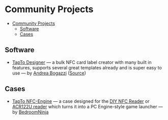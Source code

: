 # Community Projects

- [Community Projects](#community-projects)
  - [Software](#software)
  - [Cases](#cases)

## Software

- [TapTo Designer](https://tapto-designer.netlify.app/) &mdash; a bulk NFC card label creator with many built in features, supports several great templates already and is super easy to use &mdash; by [Andrea Bogazzi](https://github.com/asturur) ([Source](https://github.com/asturur/nfc-retro-label-printer))

## Cases

- [TapTo NFC-Engine](https://www.printables.com/model/737533-tapto-nfc-engine) &mdash; a case designed for the [DIY NFC Reader](readers.md#diy-nfc-reader) or [ACR122U reader](readers.md#acr122u) which turns it into a PC Engine-style game launcher &mdash; by [BedroomNinja](https://www.printables.com/@bedroom_ninj_1665215)
